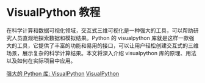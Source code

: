 # VisualPython 教程

<show-structure depth="3"/>

在科学计算和数据可视化领域，交互式三维可视化是一种强大的工具，可以帮助研究人员直观地探索数据和模拟结果。Python 的 visualpython 库就是这样一款强大的工具，它提供了丰富的功能和易用的接口，可以让用户轻松创建交互式的三维场景，展示复杂的科学计算结果。本文将深入介绍 visualpython 库的原理、用法以及如何在实际项目中应用。


<seealso>
<category ref="ref_docs">
    <a href="https://mp.weixin.qq.com/s/0pjkzXlBqK7vQwBzl_7Uqw">强大的 Python 库: VisualPython</a>
</category>
<category ref="ref_github">
    <a href="https://github.com/visualpython/visualpython">VisualPython</a>
</category>
<category ref="ref_issues">
</category>
<category ref="ref_hf">
</category>
<category ref="ref_ms">
</category>
</seealso>

